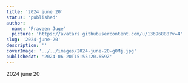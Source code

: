 ```yaml
---
title: '2024 june 20'
status: 'published'
author:
  name: 'Praveen Juge'
  picture: 'https://avatars.githubusercontent.com/u/13696888?v=4'
slug: '2024-june-20'
description: ''
coverImage: '../../images/2024-june-20-g0Mj.jpg'
publishedAt: '2024-06-20T15:55:20.659Z'
---
```


2024 june 20